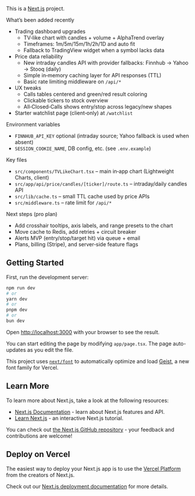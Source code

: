 This is a [Next.js](https://nextjs.org) project.

What’s been added recently

- Trading dashboard upgrades
  - TV‑like chart with candles + volume + AlphaTrend overlay
  - Timeframes: 1m/5m/15m/1h/2h/1D and auto fit
  - Fallback to TradingView widget when a symbol lacks data
- Price data reliability
  - New intraday candles API with provider fallbacks: Finnhub → Yahoo → Stooq (daily)
  - Simple in‑memory caching layer for API responses (TTL)
  - Basic rate limiting middleware on `/api/*`
- UX tweaks
  - Calls tables centered and green/red result coloring
  - Clickable tickers to stock overview
  - All‑Closed‑Calls shows entry/stop across legacy/new shapes
- Starter watchlist page (client‑only) at `/watchlist`

Environment variables

- `FINNHUB_API_KEY` optional (intraday source; Yahoo fallback is used when absent)
- `SESSION_COOKIE_NAME`, DB config, etc. (see `.env.example`)

Key files

- `src/components/TVLikeChart.tsx` – main in‑app chart (Lightweight Charts, client)
- `src/app/api/price/candles/[ticker]/route.ts` – intraday/daily candles API
- `src/lib/cache.ts` – small TTL cache used by price APIs
- `src/middleware.ts` – rate limit for `/api/*`

Next steps (pro plan)

- Add crosshair tooltips, axis labels, and range presets to the chart
- Move cache to Redis, add retries + circuit breaker
- Alerts MVP (entry/stop/target hit) via queue + email
- Plans, billing (Stripe), and server‑side feature flags

## Getting Started

First, run the development server:

```bash
npm run dev
# or
yarn dev
# or
pnpm dev
# or
bun dev
```

Open [http://localhost:3000](http://localhost:3000) with your browser to see the result.

You can start editing the page by modifying `app/page.tsx`. The page auto-updates as you edit the file.

This project uses [`next/font`](https://nextjs.org/docs/app/building-your-application/optimizing/fonts) to automatically optimize and load [Geist](https://vercel.com/font), a new font family for Vercel.

## Learn More

To learn more about Next.js, take a look at the following resources:

- [Next.js Documentation](https://nextjs.org/docs) - learn about Next.js features and API.
- [Learn Next.js](https://nextjs.org/learn) - an interactive Next.js tutorial.

You can check out [the Next.js GitHub repository](https://github.com/vercel/next.js) - your feedback and contributions are welcome!

## Deploy on Vercel

The easiest way to deploy your Next.js app is to use the [Vercel Platform](https://vercel.com/new?utm_medium=default-template&filter=next.js&utm_source=create-next-app&utm_campaign=create-next-app-readme) from the creators of Next.js.

Check out our [Next.js deployment documentation](https://nextjs.org/docs/app/building-your-application/deploying) for more details.
